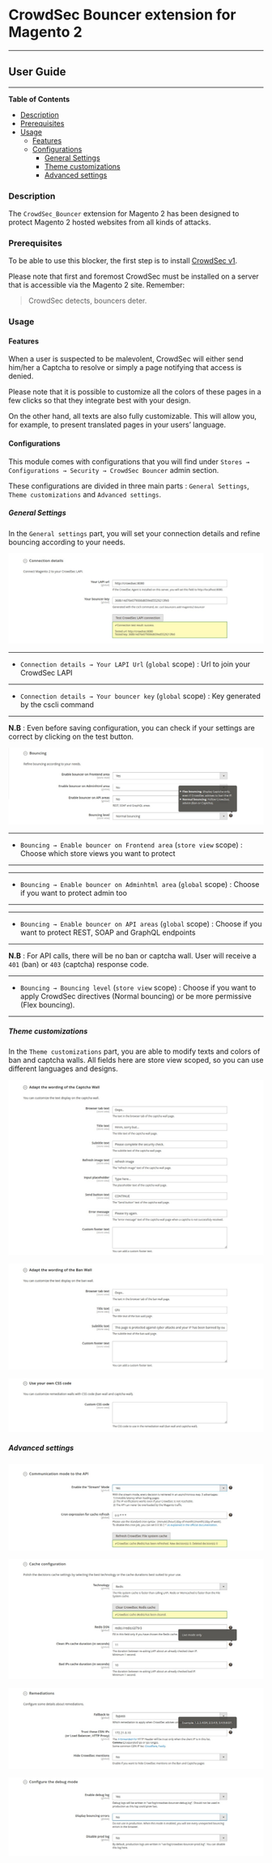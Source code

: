 # CrowdSec Bouncer extension for Magento 2
----------------------------------------------

## User Guide

---------------------------------------------

<!-- START doctoc generated TOC please keep comment here to allow auto update -->
<!-- DON'T EDIT THIS SECTION, INSTEAD RE-RUN doctoc TO UPDATE -->
**Table of Contents**

- [Description](#description)
- [Prerequisites](#prerequisites)
- [Usage](#usage)
  - [Features](#features)
  - [Configurations](#configurations)
    - [General Settings](#general-settings)
    - [Theme customizations](#theme-customizations)
    - [Advanced settings](#advanced-settings)

<!-- END doctoc generated TOC please keep comment here to allow auto update -->


### Description

The `CrowdSec_Bouncer` extension for Magento 2 has been designed to protect Magento 2 hosted websites from all kinds of attacks.

### Prerequisites

To be able to use this blocker, the first step is to install [CrowdSec v1](https://doc.crowdsec.net/Crowdsec/v1/getting_started/installation/).

Please note that first and foremost CrowdSec must be installed on a server that is accessible via the Magento 2 site. 
Remember: 
> CrowdSec detects, bouncers deter.


### Usage

#### Features

When a user is suspected to be malevolent, CrowdSec will either send him/her a Captcha to resolve or simply a page notifying that access is denied. 

Please note that it is possible to customize all the colors of these pages in a few clicks so that they integrate best with your design. 

On the other hand, all texts are also fully customizable. This will allow you, for example, to present translated pages in your users’ language.


#### Configurations

This module comes with configurations that you will find under `Stores → Configurations → Security → CrowdSec Bouncer` admin section.

These configurations are divided in three main parts : `General Settings`, `Theme customizations` and `Advanced settings`.

##### General Settings

  In the `General settings` part, you will set your connection details and refine bouncing according to your needs.
  
![Connection details](screenshots/config-connection-details.jpg)

***

 * `Connection details → Your LAPI Url` (`global` scope) : Url to join your CrowdSec LAPI
 
***
 
 * `Connection details → Your bouncer key` (`global` scope) : Key generated by the cscli command
 
 ***

**N.B** : Even before saving configuration, you can check if your settings are correct by clicking on the test button.

![Bouncing](screenshots/config-bouncing.jpg)


***

 * `Bouncing → Enable bouncer on Frontend area` (`store view` scope) : Choose which store views you want to protect
 
***

***

 * `Bouncing → Enable bouncer on Adminhtml area` (`global` scope) : Choose if you want to protect admin too
 
***

***

 * `Bouncing → Enable bouncer on API areas` (`global` scope) : Choose if you want to protect REST, SOAP and GraphQL endpoints
 
***

**N.B** : For API calls, there will be no ban or captcha wall. User will receive a `401` (ban) or `403` (captcha) response code.

***

 * `Bouncing → Bouncing level` (`store view` scope) : Choose if you want to apply CrowdSec directives (Normal bouncing) or be more permissive (Flex bouncing).
 
***




##### Theme customizations

 In the `Theme customizations` part, you are able to modify texts and colors of ban and captcha walls. All fields here are store view scoped, so you can use different languages and designs.

![Captcha customization](screenshots/config-captcha-wall.jpg)

![Captcha customization](screenshots/config-ban-wall.jpg)

![Captcha customization](screenshots/config-css.jpg)



##### Advanced settings

![Captcha customization](screenshots/config-communication-mode.jpg)

![Captcha customization](screenshots/config-cache.jpg)

![Captcha customization](screenshots/config-remediations.jpg)

![Captcha customization](screenshots/config-debug.jpg)



  


 
